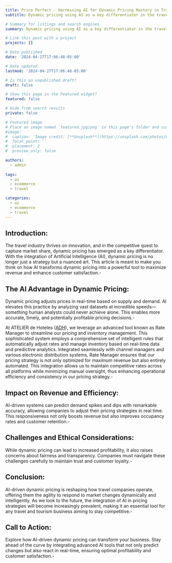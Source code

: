 ```yaml
---
title: Price Perfect - Harnessing AI for Dynamic Pricing Mastery in Travel
subtitle: Dynamic pricing using AI as a key differentiator in the travel industry.

# Summary for listings and search engines
summary: Dynamic pricing using AI as a key differentiator in the travel industry.

# Link this post with a project
projects: []

# Date published
date: '2024-04-27T17:06:48-05:00' 

# Date updated
lastmod: '2024-04-27T17:06:48-05:00'

# Is this an unpublished draft?
draft: false

# Show this page in the Featured widget?
featured: false

# Hide from search results
private: false

# Featured image
# Place an image named `featured.jpg/png` in this page's folder and customize its options here.
#image:
#  caption: 'Image credit: [**Unsplash**](https://unsplash.com/photos/CpkOjOcXdUY)'
#  focal_point: ''
#  placement: 2
#  preview_only: false

authors:
  - admin
  
tags:
  - ai
  - ecommerce
  - travel

categories:
  - ai
  - ecommerce
  - travel
---
```


## Introduction:
The travel industry thrives on innovation, and in the competitive quest to capture market share, dynamic pricing has emerged as a key differentiator. With the integration of Artificial Intelligence (AI), dynamic pricing is no longer just a strategy but a nuanced art. This article is meant to make you think on how AI transforms dynamic pricing into a powerful tool to maximize revenue and enhance customer satisfaction.-

## The AI Advantage in Dynamic Pricing:
Dynamic pricing adjusts prices in real-time based on supply and demand. AI elevates this practice by analyzing vast datasets at incredible speeds—something human analysts could never achieve alone. This enables more accurate, timely, and potentially profitable pricing decisions.-

At ATELIER de Hoteles ([ADH](https://www.atelierdehoteles.com/)), we leverage an advanced tool known as Rate Manager to streamline our pricing and inventory management. This sophisticated system employs a comprehensive set of intelligent rules that automatically adjust rates and manage inventory based on real-time data and predictive analytics. Integrated seamlessly with channel managers and various electronic distribution systems, Rate Manager ensures that our pricing strategy is not only optimized for maximum revenue but also entirely automated. This integration allows us to maintain competitive rates across all platforms while minimizing manual oversight, thus enhancing operational efficiency and consistency in our pricing strategy.-

## Impact on Revenue and Efficiency:
AI-driven systems can predict demand spikes and dips with remarkable accuracy, allowing companies to adjust their pricing strategies in real time. This responsiveness not only boosts revenue but also improves occupancy rates and customer retention.-

## Challenges and Ethical Considerations:
While dynamic pricing can lead to increased profitability, it also raises concerns about fairness and transparency. Companies must navigate these challenges carefully to maintain trust and customer loyalty.-

## Conclusion:
AI-driven dynamic pricing is reshaping how travel companies operate, offering them the agility to respond to market changes dynamically and intelligently. As we look to the future, the integration of AI in pricing strategies will become increasingly prevalent, making it an essential tool for any travel and tourism business aiming to stay competitive.-

## Call to Action:
Explore how AI-driven dynamic pricing can transform your business. Stay ahead of the curve by integrating advanced AI tools that not only predict changes but also react in real-time, ensuring optimal profitability and customer satisfaction.-